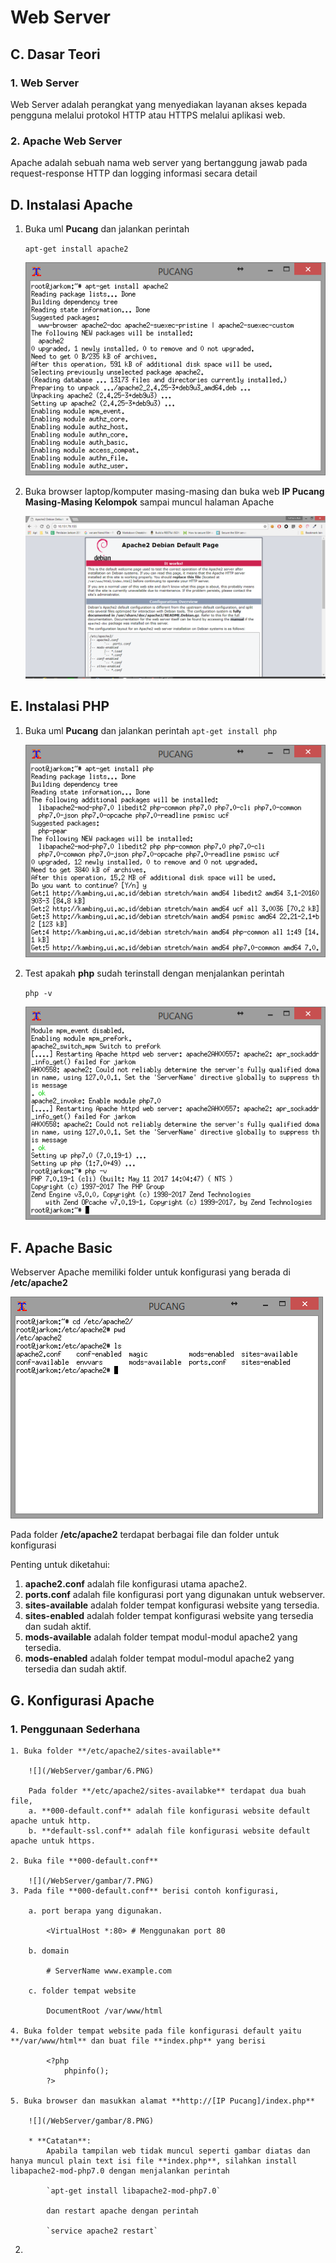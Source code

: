# Web Server

## C. Dasar Teori
### 1. Web Server
Web Server adalah perangkat yang menyediakan layanan akses kepada pengguna melalui protokol HTTP atau HTTPS melalui aplikasi web.
### 2. Apache Web Server
Apache adalah sebuah nama web server yang bertanggung jawab pada request-response HTTP dan logging informasi secara detail

## D. Instalasi Apache
1. Buka uml **Pucang** dan jalankan perintah

    `apt-get install apache2 `
    
    ![](/WebServer/gambar/1.PNG)
    
2. Buka browser laptop/komputer masing-masing dan buka web **IP Pucang Masing-Masing Kelompok** sampai muncul halaman Apache

    ![](/WebServer/gambar/2.PNG)

## E. Instalasi PHP
1. Buka uml **Pucang** dan jalankan perintah
    `apt-get install php`
    
    ![](/WebServer/gambar/3.PNG)

2. Test apakah **php** sudah terinstall dengan menjalankan perintah

    `php -v`
    
    ![](/WebServer/gambar/4.PNG)

## F. Apache Basic
Webserver Apache memiliki folder untuk konfigurasi yang berada di **/etc/apache2**

![](/WebServer/gambar/5.PNG)

Pada folder **/etc/apache2** terdapat berbagai file dan folder untuk konfigurasi

Penting untuk diketahui:
1. **apache2.conf** adalah file konfigurasi utama apache2.
2. **ports.conf** adalah file konfigurasi port yang digunakan untuk webserver.
3. **sites-available** adalah folder tempat konfigurasi website yang tersedia.
4. **sites-enabled** adalah folder tempat konfigurasi website yang tersedia dan sudah aktif.
5. **mods-available** adalah folder tempat modul-modul apache2 yang tersedia.
6. **mods-enabled** adalah folder tempat modul-modul apache2 yang tersedia dan sudah aktif.

## G. Konfigurasi Apache
### 1. Penggunaan Sederhana
    1. Buka folder **/etc/apache2/sites-available**
    
        ![](/WebServer/gambar/6.PNG)
        
        Pada folder **/etc/apache2/sites-availabke** terdapat dua buah file,
        a. **000-default.conf** adalah file konfigurasi website default apache untuk http.
        b. **default-ssl.conf** adalah file konfigurasi website default apache untuk https.
    
    2. Buka file **000-default.conf**
    
        ![](/WebServer/gambar/7.PNG)
    3. Pada file **000-default.conf** berisi contoh konfigurasi,
    
        a. port berapa yang digunakan.
        
            <VirtualHost *:80> # Menggunakan port 80
            
        b. domain
        
            # ServerName www.example.com
            
        c. folder tempat website
        
            DocumentRoot /var/www/html
         
    4. Buka folder tempat website pada file konfigurasi default yaitu **/var/www/html** dan buat file **index.php** yang berisi
    
            <?php
                phpinfo();
            ?>
    
    5. Buka browser dan masukkan alamat **http://[IP Pucang]/index.php**
    
        ![](/WebServer/gambar/8.PNG)
        
        * **Catatan**:
            Apabila tampilan web tidak muncul seperti gambar diatas dan hanya muncul plain text isi file **index.php**, silahkan install libapache2-mod-php7.0 dengan menjalankan perintah 
            
            `apt-get install libapache2-mod-php7.0`
            
            dan restart apache dengan perintah
            
            `service apache2 restart`
2. 
        

    
    
